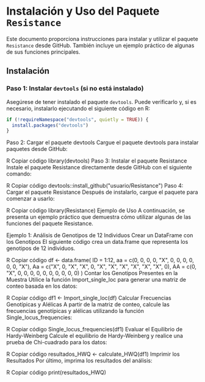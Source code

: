 # Instalación y Uso del Paquete `Resistance`

Este documento proporciona instrucciones para instalar y utilizar el paquete `Resistance` desde GitHub. También incluye un ejemplo práctico de algunas de sus funciones principales.

## Instalación

### Paso 1: Instalar `devtools` (si no está instalado)

Asegúrese de tener instalado el paquete `devtools`. Puede verificarlo y, si es necesario, instalarlo ejecutando el siguiente código en R:

```R
if (!requireNamespace("devtools", quietly = TRUE)) {
  install.packages("devtools")
}
```
Paso 2: Cargar el paquete devtools
Cargue el paquete devtools para instalar paquetes desde GitHub:

R
Copiar código
library(devtools)
Paso 3: Instalar el paquete Resistance
Instale el paquete Resistance directamente desde GitHub con el siguiente comando:

R
Copiar código
devtools::install_github("usuario/Resistance")
Paso 4: Cargar el paquete Resistance
Después de instalarlo, cargue el paquete para comenzar a usarlo:

R
Copiar código
library(Resistance)
Ejemplo de Uso
A continuación, se presenta un ejemplo práctico que demuestra cómo utilizar algunas de las funciones del paquete Resistance.

Ejemplo 1: Análisis de Genotipos de 12 Individuos
Crear un DataFrame con los Genotipos
El siguiente código crea un data.frame que representa los genotipos de 12 individuos.

R
Copiar código
df <- data.frame(
  ID = 1:12,
  aa = c(0, 0, 0, 0, "X", 0, 0, 0, 0, 0, 0, "X"),
  Aa = c("X", 0, "X", "X", 0, "X", "X", "X", "X", "X", "X", 0),
  AA = c(0, "X", 0, 0, 0, 0, 0, 0, 0, 0, 0, 0)
)
Contar los Genotipos Presentes en la Muestra
Utilice la función Import_single_loc para generar una matriz de conteo basada en los datos:

R
Copiar código
df1 <- Import_single_loc(df)
Calcular Frecuencias Genotípicas y Alélicas
A partir de la matriz de conteo, calcule las frecuencias genotípicas y alélicas utilizando la función Single_locus_frequencies:

R
Copiar código
Single_locus_frequencies(df1)
Evaluar el Equilibrio de Hardy-Weinberg
Calcule el equilibrio de Hardy-Weinberg y realice una prueba de Chi-cuadrado para los datos:

R
Copiar código
resultados_HWQ <- calculate_HWQ(df1)
Imprimir los Resultados
Por último, imprima los resultados del análisis:

R
Copiar código
print(resultados_HWQ)
